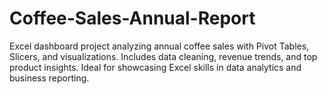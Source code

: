 # Coffee-Sales-Annual-Report
Excel dashboard project analyzing annual coffee sales with Pivot Tables, Slicers, and visualizations. Includes data cleaning, revenue trends, and top product insights. Ideal for showcasing Excel skills in data analytics and business reporting.
